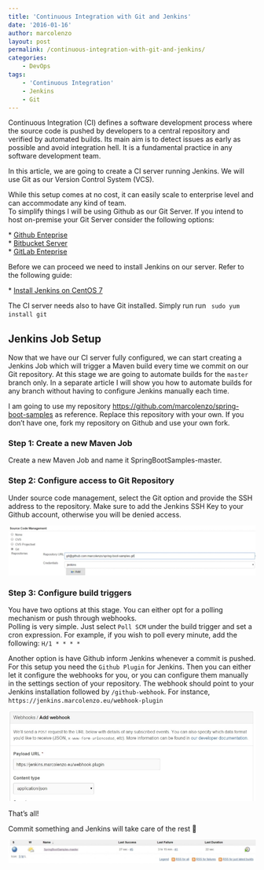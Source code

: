 ```yaml
---
title: 'Continuous Integration with Git and Jenkins'
date: '2016-01-16'
author: marcolenzo
layout: post
permalink: /continuous-integration-with-git-and-jenkins/
categories:
    - DevOps
tags:
    - 'Continuous Integration'
    - Jenkins
    - Git
---
```


Continuous Integration (CI) defines a software development process where the source code is pushed by developers to a central repository and verified by automated builds. Its main aim is to detect issues as early as possible and avoid integration hell. It is a fundamental practice in any software development team.

In this article, we are going to create a CI server running Jenkins. We will use Git as our Version Control System (VCS).

While this setup comes at no cost, it can easily scale to enterprise level and can accommodate any kind of team.  
To simplify things I will be using Github as our Git Server. If you intend to host on-premise your Git Server consider the following options:

\* [Github Enteprise](https://enterprise.github.com/home)  
\* [Bitbucket Server](https://bitbucket.org/product/server)  
\* [GitLab Enteprise](https://about.gitlab.com/features/#enterprise)

Before we can proceed we need to install Jenkins on our server. Refer to the following guide:

\* [Install Jenkins on CentOS 7](https://marcolenzo.eu/2016/01/16/install-jenkins-on-centos-7/)

The CI server needs also to have Git installed. Simply run run ` sudo yum install git`

## Jenkins Job Setup

Now that we have our CI server fully configured, we can start creating a Jenkins Job which will trigger a Maven build every time we commit on our Git repository. At this stage we are going to automate builds for the `master` branch only. In a separate article I will show you how to automate builds for any branch without having to configure Jenkins manually each time.  
  
I am going to use my repository <https://github.com/marcolenzo/spring-boot-samples> as reference. Replace this repository with your own. If you don’t have one, fork my repository on Github and use your own fork.

### Step 1: Create a new Maven Job

Create a new Maven Job and name it SpringBootSamples-master.

### Step 2: Configure access to Git Repository

Under source code management, select the Git option and provide the SSH address to the repository. Make sure to add the Jenkins SSH Key to your Github account, otherwise you will be denied access.

![Jenkins Source Code Management](/assets/img/2016/01/jenkins-source-code-management.jpg)

### Step 3: Configure build triggers

You have two options at this stage. You can either opt for a polling mechanism or push through webhooks.  
Polling is very simple. Just select `Poll SCM` under the build trigger and set a cron expression. For example, if you wish to poll every minute, add the following: `H/1 * * * *`

Another option is have Github inform Jenkins whenever a commit is pushed. For this setup you need the `Github Plugin` for Jenkins. Then you can either let it configure the webhooks for you, or you can configure them manually in the settings section of your repository. The webhook should point to your Jenkins installation followed by `/github-webhook`. For instance, `https://jenkins.marcolenzo.eu/webhook-plugin`

![Jenkins GitHub Webhook](/assets/img/2016/01/github-webhook.jpg)

That’s all!

Commit something and Jenkins will take care of the rest 🙂

![Jenkins Build Status](/assets/img/2016/01/jenkins-build-status.jpg)